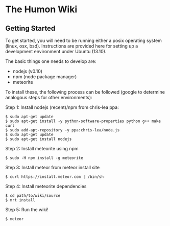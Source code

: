 The Humon Wiki
==============

Getting Started
---------------

To get started, you will need to be running either a posix operating
system (linux, osx, bsd).  Instructions are provided here for setting
up a development environment under Ubuntu (13.10).

The basic things one needs to develop are:
 - nodejs (v0.10)
 - npm (node package manager)
 - meteorite

To install these, the following process can be followed (google to
determine analogous steps for other environments):

Step 1: Install nodejs (recent)/npm from chris-lea ppa:

    $ sudo apt-get update
    $ sudo apt-get install -y python-software-properties python g++ make curl
    $ sudo add-apt-repository -y ppa:chris-lea/node.js
    $ sudo apt-get update
    $ sudo apt-get install nodejs

Step 2: Install meteorite using npm

    $ sudo -H npm install -g meteorite

Step 3: Install meteor from meteor install site

    $ curl https://install.meteor.com | /bin/sh

Step 4: Install meteorite dependencies

    $ cd path/to/wiki/source
    $ mrt install

Step 5: Run the wiki!

    $ meteor
